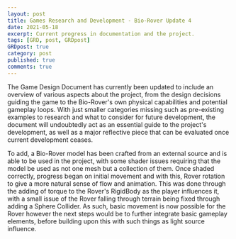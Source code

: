 ```yaml
---
layout: post
title: Games Research and Development - Bio-Rover Update 4
date: 2021-05-18
excerpt: Current progress in documentation and the project.
tags: [GRD, post, GRDpost]
GRDpost: true
category: post
published: true
comments: true
---
```

The Game Design Document has currently been updated to include an overview of various aspects about the project, from the design decisions guiding the game to the Bio-Rover's own physical capabilities and potential gameplay loops. With just smaller categories missing such as pre-existing examples to research and what to consider for future development, the document will undoubtedly act as an essential guide to the project's development, as well as a major reflective piece that can be evaluated once current development ceases. 

To add, a Bio-Rover model has been crafted from an external source and is able to be used in the project, with some shader issues requiring that the model be used as not one mesh but a collection of them. Once shaded correctly, progress began on initial movement and with this, Rover rotation to give a more natural sense of flow and animation. This was done through the adding of torque to the Rover's RigidBody as the player influences it, with a small issue of the Rover falling through terrain being fixed through adding a Sphere Collider. As such, basic movement is now possible for the Rover however the next steps would be to further integrate basic gameplay elements, before building upon this with such things as light source influence.